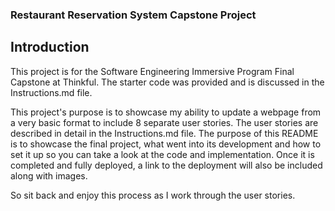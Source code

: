 ### Restaurant Reservation System Capstone Project

## Introduction

This project is for the Software Engineering Immersive Program Final Capstone at Thinkful.  The starter code was provided and is discussed in the Instructions.md file.

This project's purpose is to showcase my ability to update a webpage from a very basic format to include 8 separate user stories.  The user stories are described in detail in the Instructions.md file.  The purpose of this README is to showcase the final project, what went into its development and how to set it up so you can take a look at the code and implementation.  Once it is completed and fully deployed, a link to the deployment will also be included along with images.

So sit back and enjoy this process as I work through the user stories.